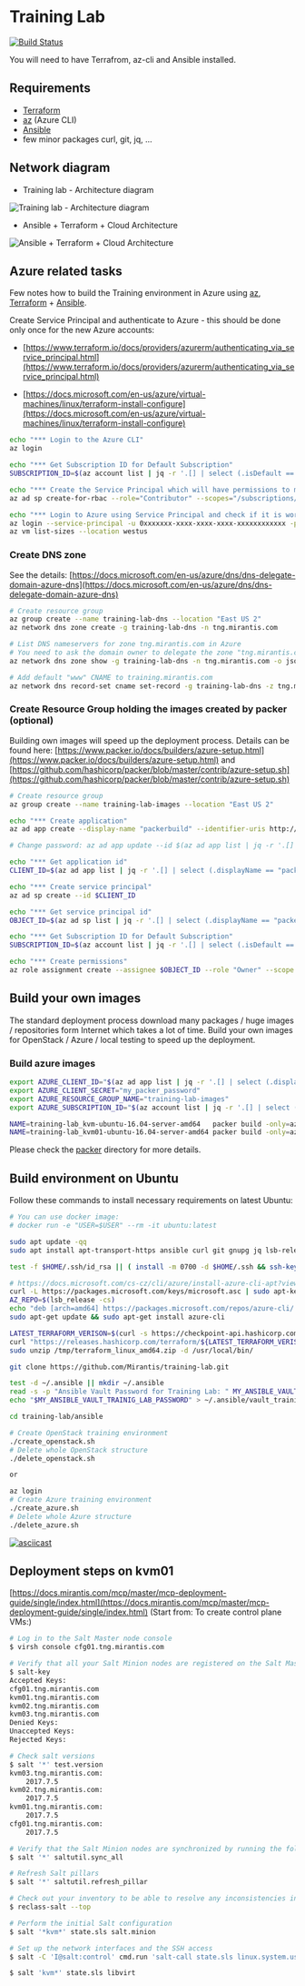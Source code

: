 # Training Lab

[![Build Status](https://travis-ci.org/Mirantis/training-lab.svg?branch=master)](https://travis-ci.org/Mirantis/training-lab)

You will need to have Terrafrom, az-cli and Ansible installed.

## Requirements

* [Terraform](https://www.terraform.io/)
* [az](https://docs.microsoft.com/en-us/cli/azure/?view=azure-cli-latest) (Azure CLI)
* [Ansible](https://www.ansible.com/)
* few minor packages curl, git, jq, ...

## Network diagram

* Training lab - Architecture diagram

![Training lab - Architecture diagram](images/training-lab.png)

* Ansible + Terraform + Cloud Architecture

![Ansible + Terraform + Cloud Architecture](images/ansible_terraform.png)

## Azure related tasks

Few notes how to build the Training environment in Azure using [az](https://docs.microsoft.com/en-us/cli/azure/?view=azure-cli-latest), [Terraform](https://www.terraform.io/) + [Ansible](https://www.ansible.com/).

Create Service Principal and authenticate to Azure - this should be done only once for the new Azure accounts:

* [https://www.terraform.io/docs/providers/azurerm/authenticating_via_service_principal.html](https://www.terraform.io/docs/providers/azurerm/authenticating_via_service_principal.html)

* [https://docs.microsoft.com/en-us/azure/virtual-machines/linux/terraform-install-configure](https://docs.microsoft.com/en-us/azure/virtual-machines/linux/terraform-install-configure)

```bash
echo "*** Login to the Azure CLI"
az login

echo "*** Get Subscription ID for Default Subscription"
SUBSCRIPTION_ID=$(az account list | jq -r '.[] | select (.isDefault == true).id')

echo "*** Create the Service Principal which will have permissions to manage resources in the specified Subscription"
az ad sp create-for-rbac --role="Contributor" --scopes="/subscriptions/$SUBSCRIPTION_ID"

echo "*** Login to Azure using Service Principal and check if it is working"
az login --service-principal -u 0xxxxxxx-xxxx-xxxx-xxxx-xxxxxxxxxxxx -p fxxxxxxx-xxxx-xxxx-xxxx-xxxxxxxxxxxx --tenant 0xxxxxxx-xxxx-xxxx-xxxx-xxxxxxxxxxxx
az vm list-sizes --location westus
```

### Create DNS zone

See the details: [https://docs.microsoft.com/en-us/azure/dns/dns-delegate-domain-azure-dns](https://docs.microsoft.com/en-us/azure/dns/dns-delegate-domain-azure-dns)

```bash
# Create resource group
az group create --name training-lab-dns --location "East US 2"
az network dns zone create -g training-lab-dns -n tng.mirantis.com

# List DNS nameservers for zone tng.mirantis.com in Azure
# You need to ask the domain owner to delegate the zone "tng.mirantis.com" to the Azure nameservers
az network dns zone show -g training-lab-dns -n tng.mirantis.com -o json

# Add default "www" CNAME to training.mirantis.com
az network dns record-set cname set-record -g training-lab-dns -z tng.mirantis.com -n www -c training.mirantis.com
```

### Create Resource Group holding the images created by packer (optional)

Building own images will speed up the deployment process.
Details can be found here: [https://www.packer.io/docs/builders/azure-setup.html](https://www.packer.io/docs/builders/azure-setup.html) and [https://github.com/hashicorp/packer/blob/master/contrib/azure-setup.sh](https://github.com/hashicorp/packer/blob/master/contrib/azure-setup.sh)

```bash
# Create resource group
az group create --name training-lab-images --location "East US 2"

echo "*** Create application"
az ad app create --display-name "packerbuild" --identifier-uris http://packerbuild --homepage http://packerbuild --password my_packer_password

# Change password: az ad app update --id $(az ad app list | jq -r '.[] | select (.displayName == "packerbuild").appId') --password fxxxxxxxxxxxxxxf

echo "*** Get application id"
CLIENT_ID=$(az ad app list | jq -r '.[] | select (.displayName == "packerbuild").appId')

echo "*** Create service principal"
az ad sp create --id $CLIENT_ID

echo "*** Get service principal id"
OBJECT_ID=$(az ad sp list | jq -r '.[] | select (.displayName == "packerbuild").objectId')

echo "*** Get Subscription ID for Default Subscription"
SUBSCRIPTION_ID=$(az account list | jq -r '.[] | select (.isDefault == true).id')

echo "*** Create permissions"
az role assignment create --assignee $OBJECT_ID --role "Owner" --scope /subscriptions/$SUBSCRIPTION_ID
```

## Build your own images

The standard deployment process download many packages / huge images / repositories form Internet which takes a lot of time.
Build your own images for OpenStack / Azure / local testing to speed up the deployment.

### Build azure images

```bash
export AZURE_CLIENT_ID="$(az ad app list | jq -r '.[] | select (.displayName == "packerbuild").appId')"
export AZURE_CLIENT_SECRET="my_packer_password"
export AZURE_RESOURCE_GROUP_NAME="training-lab-images"
export AZURE_SUBSCRIPTION_ID="$(az account list | jq -r '.[] | select (.isDefault == true).id')"

NAME=training-lab_kvm-ubuntu-16.04-server-amd64   packer build -only=azure-arm training-lab_ubuntu_image.json
NAME=training-lab_kvm01-ubuntu-16.04-server-amd64 packer build -only=azure-arm training-lab_ubuntu_image.json
```

Please check the [packer](packer) directory for more details.

## Build environment on Ubuntu

Follow these commands to install necessary requirements on latest Ubuntu:

```bash
# You can use docker image:
# docker run -e "USER=$USER" --rm -it ubuntu:latest

sudo apt update -qq
sudo apt install apt-transport-https ansible curl git gnupg jq lsb-release sudo unzip

test -f $HOME/.ssh/id_rsa || ( install -m 0700 -d $HOME/.ssh && ssh-keygen -b 2048 -t rsa -f $HOME/.ssh/id_rsa -q -N "" )

# https://docs.microsoft.com/cs-cz/cli/azure/install-azure-cli-apt?view=azure-cli-latest
curl -L https://packages.microsoft.com/keys/microsoft.asc | sudo apt-key add -
AZ_REPO=$(lsb_release -cs)
echo "deb [arch=amd64] https://packages.microsoft.com/repos/azure-cli/ $AZ_REPO main" | sudo tee /etc/apt/sources.list.d/azure-cli.list
sudo apt-get update && sudo apt-get install azure-cli

LATEST_TERRAFORM_VERISON=$(curl -s https://checkpoint-api.hashicorp.com/v1/check/terraform | jq -r -M '.current_version')
curl "https://releases.hashicorp.com/terraform/${LATEST_TERRAFORM_VERISON}/terraform_${LATEST_TERRAFORM_VERISON}_linux_amd64.zip" --output /tmp/terraform_linux_amd64.zip
sudo unzip /tmp/terraform_linux_amd64.zip -d /usr/local/bin/

git clone https://github.com/Mirantis/training-lab.git

test -d ~/.ansible || mkdir ~/.ansible
read -s -p "Ansible Vault Password for Training Lab: " MY_ANSIBLE_VAULT_TRAINIG_LAB_PASSWORD
echo "$MY_ANSIBLE_VAULT_TRAINIG_LAB_PASSWORD" > ~/.ansible/vault_training-lab.txt

cd training-lab/ansible

# Create OpenStack training environment
./create_openstack.sh
# Delete whole OpenStack structure
./delete_openstack.sh

or

az login
# Create Azure training environment
./create_azure.sh
# Delete whole Azure structure
./delete_azure.sh
```

[![asciicast](https://asciinema.org/a/194279.png)](https://asciinema.org/a/194279)

## Deployment steps on kvm01

[https://docs.mirantis.com/mcp/master/mcp-deployment-guide/single/index.html](https://docs.mirantis.com/mcp/master/mcp-deployment-guide/single/index.html) (Start from: To create control plane VMs:)

```bash
# Log in to the Salt Master node console
$ virsh console cfg01.tng.mirantis.com

# Verify that all your Salt Minion nodes are registered on the Salt Master node
$ salt-key
Accepted Keys:
cfg01.tng.mirantis.com
kvm01.tng.mirantis.com
kvm02.tng.mirantis.com
kvm03.tng.mirantis.com
Denied Keys:
Unaccepted Keys:
Rejected Keys:

# Check salt versions
$ salt '*' test.version
kvm03.tng.mirantis.com:
    2017.7.5
kvm02.tng.mirantis.com:
    2017.7.5
kvm01.tng.mirantis.com:
    2017.7.5
cfg01.tng.mirantis.com:
    2017.7.5

# Verify that the Salt Minion nodes are synchronized by running the following command on the Salt Master node
$ salt '*' saltutil.sync_all

# Refresh Salt pillars
$ salt '*' saltutil.refresh_pillar

# Check out your inventory to be able to resolve any inconsistencies in your model:
$ reclass-salt --top

# Perform the initial Salt configuration
$ salt '*kvm*' state.sls salt.minion

# Set up the network interfaces and the SSH access
$ salt -C 'I@salt:control' cmd.run 'salt-call state.sls linux.system.user,openssh,linux.network;reboot'

$ salt 'kvm*' state.sls libvirt
```
